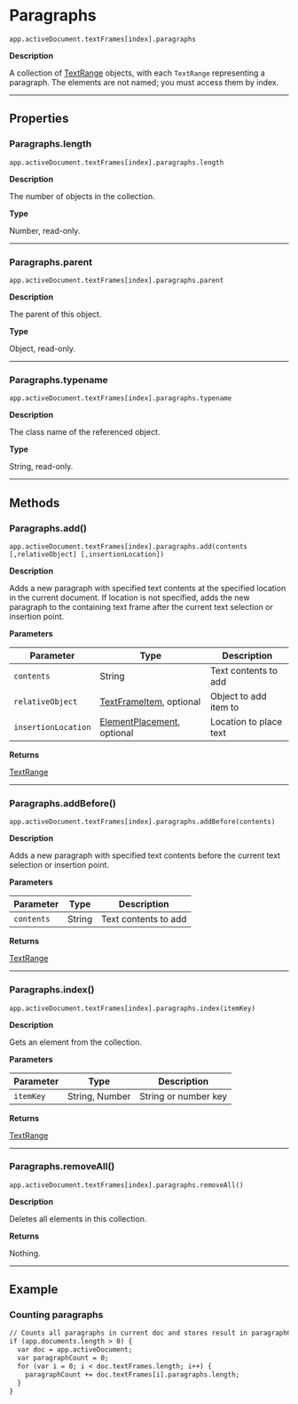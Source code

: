 # Paragraphs

`app.activeDocument.textFrames[index].paragraphs`

**Description**

A collection of [TextRange](./TextRange.md) objects, with each `TextRange` representing a paragraph. The elements are not named; you must access them by index.

---

## Properties

### Paragraphs.length

`app.activeDocument.textFrames[index].paragraphs.length`

**Description**

The number of objects in the collection.

**Type**

Number, read-only.

---

### Paragraphs.parent

`app.activeDocument.textFrames[index].paragraphs.parent`

**Description**

The parent of this object.

**Type**

Object, read-only.

---

### Paragraphs.typename

`app.activeDocument.textFrames[index].paragraphs.typename`

**Description**

The class name of the referenced object.

**Type**

String, read-only.

---

## Methods

### Paragraphs.add()

`app.activeDocument.textFrames[index].paragraphs.add(contents [,relativeObject] [,insertionLocation])`

**Description**

Adds a new paragraph with specified text contents at the specified location in the current document. If location is not specified, adds the new paragraph to the containing text frame after the current text selection or insertion point.

**Parameters**

| Parameter           | Type                                                                                               | Description            |
|---------------------|----------------------------------------------------------------------------------------------------|------------------------|
| `contents`          | String                                                                                             | Text contents to add   |
| `relativeObject`    | [TextFrameItem](./TextFrameItem.md), optional                                 | Object to add item to  |
| `insertionLocation` | [ElementPlacement](scripting-constants.md#jsobjref-scripting-constants-elementplacement), optional | Location to place text |

**Returns**

[TextRange](./TextRange.md)

---

### Paragraphs.addBefore()

`app.activeDocument.textFrames[index].paragraphs.addBefore(contents)`

**Description**

Adds a new paragraph with specified text contents before the current text selection or insertion point.

**Parameters**

| Parameter   | Type   | Description          |
|-------------|--------|----------------------|
| `contents`  | String | Text contents to add |

**Returns**

[TextRange](./TextRange.md)

---

### Paragraphs.index()

`app.activeDocument.textFrames[index].paragraphs.index(itemKey)`

**Description**

Gets an element from the collection.

**Parameters**

| Parameter   | Type           | Description          |
|-------------|----------------|----------------------|
| `itemKey`   | String, Number | String or number key |

**Returns**

[TextRange](./TextRange.md)

---

### Paragraphs.removeAll()

`app.activeDocument.textFrames[index].paragraphs.removeAll()`

**Description**

Deletes all elements in this collection.

**Returns**

Nothing.

---

## Example

### Counting paragraphs

```default
// Counts all paragraphs in current doc and stores result in paragraphCount
if (app.documents.length > 0) {
  var doc = app.activeDocument;
  var paragraphCount = 0;
  for (var i = 0; i < doc.textFrames.length; i++) {
    paragraphCount += doc.textFrames[i].paragraphs.length;
  }
}
```
